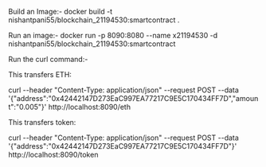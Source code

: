 Build an Image:-
docker build -t nishantpani55/blockchain_21194530:smartcontract .

Run an image:-
docker run -p 8090:8080 --name x21194530 -d nishantpani55/blockchain_21194530:smartcontract

Run the curl command:-

This transfers ETH:

curl --header "Content-Type: application/json" --request POST --data '{"address":"0x42442147D273EaC997EA77217C9E5C170434FF7D","amount":"0.005"}' http://localhost:8090/eth

This transfers token:

curl --header "Content-Type: application/json" --request POST --data '{"address":"0x42442147D273EaC997EA77217C9E5C170434FF7D"}' http://localhost:8090/token
